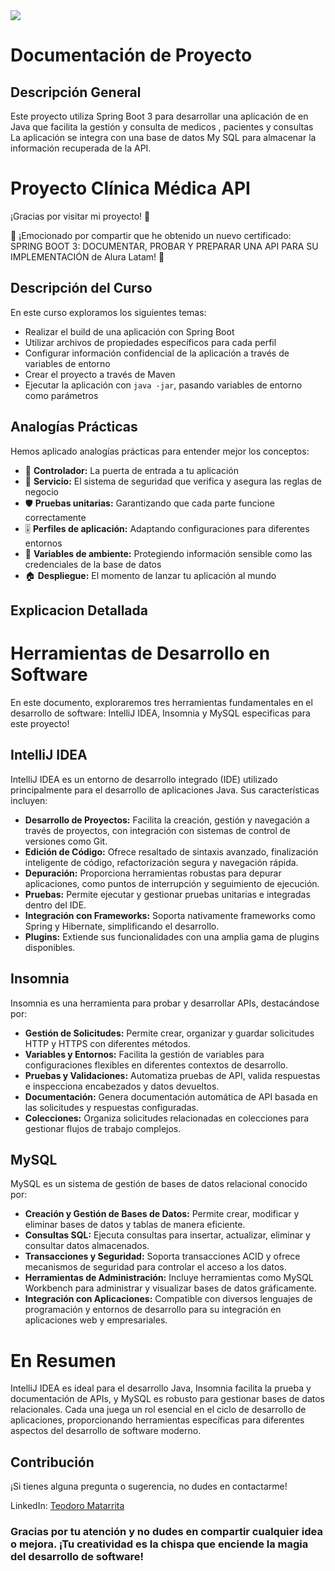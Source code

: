 
<img src="https://img.shields.io/badge/STATUS-FINALIZADO-green" display="inline" >

# Documentación de Proyecto

## Descripción General
Este proyecto utiliza Spring Boot 3 para desarrollar una aplicación de en Java que facilita la gestión y consulta de medicos , pacientes y consultas  La aplicación se integra con una base de datos My SQL para almacenar la información recuperada de la API.

# Proyecto Clínica Médica API

¡Gracias por visitar mi proyecto! 👋

🌟 ¡Emocionado por compartir que he obtenido un nuevo certificado: SPRING BOOT 3: DOCUMENTAR, PROBAR Y PREPARAR UNA API PARA SU IMPLEMENTACIÓN de Alura Latam! 🚀

## Descripción del Curso

En este curso exploramos los siguientes temas:

- Realizar el build de una aplicación con Spring Boot
- Utilizar archivos de propiedades específicos para cada perfil
- Configurar información confidencial de la aplicación a través de variables de entorno
- Crear el proyecto a través de Maven
- Ejecutar la aplicación con `java -jar`, pasando variables de entorno como parámetros

## Analogías Prácticas

Hemos aplicado analogías prácticas para entender mejor los conceptos:

- 🚪 **Controlador:** La puerta de entrada a tu aplicación
- 🔐 **Servicio:** El sistema de seguridad que verifica y asegura las reglas de negocio
- 🛡️ **Pruebas unitarias:** Garantizando que cada parte funcione correctamente
- 🎚️ **Perfiles de aplicación:** Adaptando configuraciones para diferentes entornos
- 🔑 **Variables de ambiente:** Protegiendo información sensible como las credenciales de la base de datos
- 🏠 **Despliegue:** El momento de lanzar tu aplicación al mundo

## Explicacion Detallada

 
# Herramientas de Desarrollo en Software

En este documento, exploraremos tres herramientas fundamentales en el desarrollo de software: IntelliJ IDEA, Insomnia y MySQL especificas para este proyecto!

## IntelliJ IDEA

IntelliJ IDEA es un entorno de desarrollo integrado (IDE) utilizado principalmente para el desarrollo de aplicaciones Java. Sus características incluyen:

- **Desarrollo de Proyectos:** Facilita la creación, gestión y navegación a través de proyectos, con integración con sistemas de control de versiones como Git.
- **Edición de Código:** Ofrece resaltado de sintaxis avanzado, finalización inteligente de código, refactorización segura y navegación rápida.
- **Depuración:** Proporciona herramientas robustas para depurar aplicaciones, como puntos de interrupción y seguimiento de ejecución.
- **Pruebas:** Permite ejecutar y gestionar pruebas unitarias e integradas dentro del IDE.
- **Integración con Frameworks:** Soporta nativamente frameworks como Spring y Hibernate, simplificando el desarrollo.
- **Plugins:** Extiende sus funcionalidades con una amplia gama de plugins disponibles.

## Insomnia

Insomnia es una herramienta para probar y desarrollar APIs, destacándose por:

- **Gestión de Solicitudes:** Permite crear, organizar y guardar solicitudes HTTP y HTTPS con diferentes métodos.
- **Variables y Entornos:** Facilita la gestión de variables para configuraciones flexibles en diferentes contextos de desarrollo.
- **Pruebas y Validaciones:** Automatiza pruebas de API, valida respuestas e inspecciona encabezados y datos devueltos.
- **Documentación:** Genera documentación automática de API basada en las solicitudes y respuestas configuradas.
- **Colecciones:** Organiza solicitudes relacionadas en colecciones para gestionar flujos de trabajo complejos.

## MySQL

MySQL es un sistema de gestión de bases de datos relacional conocido por:

- **Creación y Gestión de Bases de Datos:** Permite crear, modificar y eliminar bases de datos y tablas de manera eficiente.
- **Consultas SQL:** Ejecuta consultas para insertar, actualizar, eliminar y consultar datos almacenados.
- **Transacciones y Seguridad:** Soporta transacciones ACID y ofrece mecanismos de seguridad para controlar el acceso a los datos.
- **Herramientas de Administración:** Incluye herramientas como MySQL Workbench para administrar y visualizar bases de datos gráficamente.
- **Integración con Aplicaciones:** Compatible con diversos lenguajes de programación y entornos de desarrollo para su integración en aplicaciones web y empresariales.

# En Resumen
IntelliJ IDEA es ideal para el desarrollo Java, Insomnia facilita la prueba y documentación de APIs, y MySQL es robusto para gestionar bases de datos relacionales. Cada una juega un rol esencial en el ciclo de desarrollo de aplicaciones, proporcionando herramientas específicas para diferentes aspectos del desarrollo de software moderno.



## Contribución 
¡Si tienes alguna pregunta o sugerencia, no dudes en contactarme!

LinkedIn: [Teodoro Matarrita](https://www.linkedin.com/in/teodoro-matarrita/)

 ### Gracias por tu atención y no dudes en compartir cualquier idea o mejora. ¡Tu creatividad es la chispa que enciende la magia del desarrollo de software!
